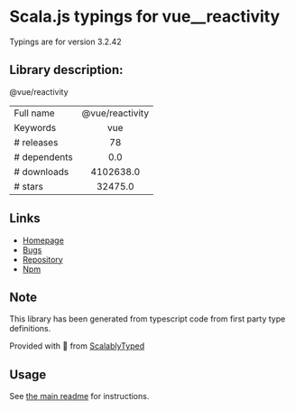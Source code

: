 
# Scala.js typings for vue__reactivity

Typings are for version 3.2.42

## Library description:
@vue/reactivity

|                    |                 |
| ------------------ | :-------------: |
| Full name          | @vue/reactivity |
| Keywords           | vue |
| # releases         | 78 |
| # dependents       | 0.0 |
| # downloads        | 4102638.0 |
| # stars            | 32475.0 |

## Links
- [Homepage](https://github.com/vuejs/core/tree/main/packages/reactivity#readme)
- [Bugs](https://github.com/vuejs/core/issues)
- [Repository](https://github.com/vuejs/core)
- [Npm](https://www.npmjs.com/package/%40vue%2Freactivity)
    


## Note
This library has been generated from typescript code from first party type definitions.

Provided with :purple_heart: from [ScalablyTyped](https://github.com/oyvindberg/ScalablyTyped)

## Usage
See [the main readme](../../readme.md) for instructions.


